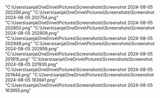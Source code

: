 "C:\Users\sanja\OneDrive\Pictures\Screenshots\Screenshot 2024-08-05 202256.png"
"C:\Users\sanja\OneDrive\Pictures\Screenshots\Screenshot 2024-08-05 202754.png"
"C:\Users\sanja\OneDrive\Pictures\Screenshots\Screenshot 2024-08-05 202850.png"
"C:\Users\sanja\OneDrive\Pictures\Screenshots\Screenshot 2024-08-05 202909.png"
"C:\Users\sanja\OneDrive\Pictures\Screenshots\Screenshot 2024-08-05 202948.png"
"C:\Users\sanja\OneDrive\Pictures\Screenshots\Screenshot 2024-08-05 202959.png"
"C:\Users\sanja\OneDrive\Pictures\Screenshots\Screenshot 2024-08-05 201915.png"
"C:\Users\sanja\OneDrive\Pictures\Screenshots\Screenshot 2024-08-05 201930.png"
"C:\Users\sanja\OneDrive\Pictures\Screenshots\Screenshot 2024-08-05 201944.png"
"C:\Users\sanja\OneDrive\Pictures\Screenshots\Screenshot 2024-08-05 163941.png"
"C:\Users\sanja\OneDrive\Pictures\Screenshots\Screenshot 2024-08-05 163955.png"

